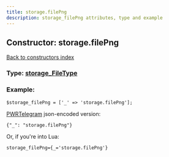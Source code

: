 ```yaml
---
title: storage.filePng
description: storage_filePng attributes, type and example
---
```

## Constructor: storage.filePng  
[Back to constructors index](index.md)






### Type: [storage\_FileType](../types/storage_FileType.md)


### Example:

```
$storage_filePng = ['_' => 'storage.filePng'];
```  

[PWRTelegram](https://pwrtelegram.xyz) json-encoded version:

```
{"_": "storage.filePng"}
```


Or, if you're into Lua:  


```
storage_filePng={_='storage.filePng'}

```


